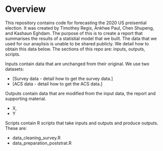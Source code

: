 # Overview 

This repository contains code for forecasting the 2020 US preisential election. It was created by Timothey Regis, Ankhee Paul, Chen Shupeng, and Kashaun Eghdam. The purpose of this is to create a report that summarises the results of a statistial model that we built. The data that we used for our anaylisis is unable to be shared publicly. We detail how to obtain this data below. The sections of this repo are: inputs, outputs, scripts.

Inputs contain data that are unchanged from their original. We use two datasets: 

- [Survey data - detail how to get the survey data.]
- [ACS data - detail how to get the ACS data.]

Outputs contain data that are modified from the input data, the report and supporting material.

- X, 
- Y

Scripts contain R scripts that take inputs and outputs and produce outputs. These are:

- data_cleaning_survey.R
- data_preparation_poststrat.R
